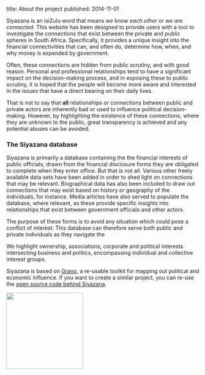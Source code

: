 title: About the project
published: 2014-11-01

Siyazana is an isiZulu word that means *we know each other* or *we are connected*. This website has been designed to provide users with a tool to investigate the connections that exist between the private and public spheres in South Africa. Specifically, it provides a unique insight into the financial connectivities that can, and often do, determine how, when, and why money is expended by government. 

Often, these connections are hidden from public scrutiny, and with good reason. Personal and professional relationships tend to have a significant impact on the decision-making process, and in exposing these to public scrutiny, it is hoped that the people will become more aware and interested in the issues that have a direct bearing on their daily lives. 

That is not to say that **all** relationships or connections between public and private actors are inherently bad or used to influence political decision-making. However, by highlighting the existence of these connections, where they are unknown to the public, great transparency is achieved and any potential abuses can be avoided.

### The Siyazana database

Siyazana is primarily a database containing the the financial interests of public officials, drawn from the financial disclosure forms they are obligated to complete when they enter office. But that is not all. Various other freely available data sets have been added in order to shed light on connections that may be relevant. Biographical data has also been included to draw out connections that may exist based on history or geography of the individuals, for instance. Media articles have also served to populate the database, where relevant, as these provide specific insights into relationships that exist between government officials and other actors.

The purpose of these forms is to avoid any situation which could pose a conflict of interest. This database can therefore serve both public and private individuals as they navigate the 

We highlight ownership, associations, corporate and political interests intersecting business and politics, encompassing individual and collective interest groups. 

<div class="row">
    <div class="col-md-8">
        <p>
            Siyazana is based on <a href="http://granoproject.org">Grano</a>, a re-usable toolkit for mapping out political and economic influence. If you want to create a similar project, you can re-use the <a href="https://github.com/ANCIR/siyazana.co.za">open source code behind Siyazana</a>.
        </p>
    </div>
    <div class="col-md-4">
        <p>
            <a href="http://granoproject.org">
                <img src="http://granoproject.org/static/images/logo.png" width="200px">
            </a>
        </p>
    </div>
</div>
